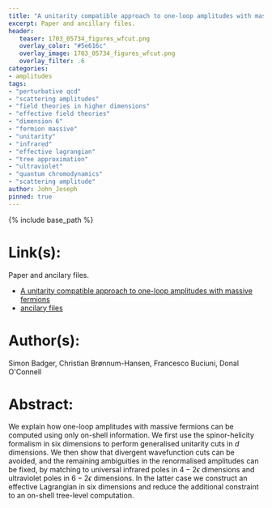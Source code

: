 ```yaml
---
title: "A unitarity compatible approach to one-loop amplitudes with massive fermions"
excerpt: Paper and ancillary files.
header:
   teaser: 1703_05734_figures_wfcut.png
   overlay_color: "#5e616c"
   overlay_image: 1703_05734_figures_wfcut.png
   overlay_filter: .6
categories:
- amplitudes
tags:
- "perturbative qcd"
- "scattering amplitudes"
- "field theories in higher dimensions"
- "effective field theories"
- "dimension 6"
- "fermion massive"
- "unitarity"
- "infrared"
- "effective lagrangian"
- "tree approximation"
- "ultraviolet"
- "quantum chromodynamics"
- "scattering amplitude"
author: John_Joseph
pinned: true
---
```

{% include base_path %}

# Link(s):
Paper and ancilary files.
  * [A unitarity compatible approach to one-loop amplitudes with massive fermions](https://arxiv.org/abs/1703.05734)
  * [ancilary files](https://arxiv.org/src/1703.05734/anc)

# Author(s):
Simon Badger, Christian Brønnum-Hansen, Francesco Buciuni, Donal O'Connell

# Abstract:
We explain how one-loop amplitudes with massive fermions can be computed using only on-shell information. We first use the spinor-helicity formalism in six dimensions to perform generalised unitarity cuts in $d$ dimensions. We then show that divergent wavefunction cuts can be avoided, and the remaining ambiguities in the renormalised amplitudes can be fixed, by matching to universal infrared poles in $4-2\epsilon$ dimensions and ultraviolet poles in $6-2\epsilon$ dimensions. In the latter case we construct an effective Lagrangian in six dimensions and reduce the additional constraint to an on-shell tree-level computation.